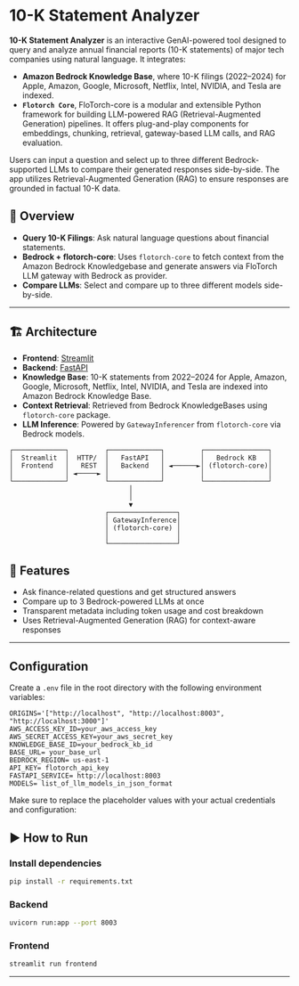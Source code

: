# 10-K Statement Analyzer

**10-K Statement Analyzer** is an interactive GenAI-powered tool designed to query and analyze annual financial reports (10-K statements) of major tech companies using natural language. It integrates:

- **Amazon Bedrock Knowledge Base**, where 10-K filings (2022–2024) for Apple, Amazon, Google, Microsoft, Netflix, Intel, NVIDIA, and Tesla are indexed.
- **`Flotorch Core`**, FloTorch-core is a modular and extensible Python framework for building LLM-powered RAG (Retrieval-Augmented Generation) pipelines. It offers plug-and-play components for embeddings, chunking, retrieval, gateway-based LLM calls, and RAG evaluation.

Users can input a question and select up to three different Bedrock-supported LLMs to compare their generated responses side-by-side. The app utilizes Retrieval-Augmented Generation (RAG) to ensure responses are grounded in factual 10-K data.


## 🧠 Overview

- **Query 10-K Filings**: Ask natural language questions about financial statements.
- **Bedrock + flotorch-core**: Uses `flotorch-core` to fetch context from the Amazon Bedrock Knowledgebase and generate answers via  FloTorch LLM gateway with Bedrock as provider.
- **Compare LLMs**: Select and compare up to three different models side-by-side.

---

## 🏗️ Architecture

- **Frontend**: [Streamlit](https://streamlit.io/)
- **Backend**: [FastAPI](https://fastapi.tiangolo.com/)
- **Knowledge Base**: 10-K statements from 2022–2024 for Apple, Amazon, Google, Microsoft, Netflix, Intel, NVIDIA, and Tesla are indexed into Amazon Bedrock Knowledge Base.
- **Context Retrieval**: Retrieved from Bedrock KnowledgeBases using `flotorch-core` package.
- **LLM Inference**: Powered by `GatewayInferencer` from `flotorch-core` via Bedrock models.
```
┌─────────────┐         ┌─────────────┐         ┌────────────────┐
│  Streamlit  │  HTTP/  │   FastAPI   │         │   Bedrock KB   │
│  Frontend   │   REST  │   Backend   │ ◄──────►│ (flotorch-core)│
│             │ ◄─────► │             │         │                │
└─────────────┘         └─────────────┘         └────────────────┘
                              │
                              │
                              ▼
                        ┌─────────────────┐
                        │ GatewayInference│
                        │ (flotorch-core) │
                        │                 │
                        └─────────────────┘
```

## 🚀 Features

- Ask finance-related questions and get structured answers
- Compare up to 3 Bedrock-powered LLMs at once
- Transparent metadata including token usage and cost breakdown
- Uses Retrieval-Augmented Generation (RAG) for context-aware responses

---

## Configuration

Create a `.env` file in the root directory with the following environment variables:

```
ORIGINS='["http://localhost", "http://localhost:8003", "http://localhost:3000"]'
AWS_ACCESS_KEY_ID=your_aws_access_key
AWS_SECRET_ACCESS_KEY=your_aws_secret_key
KNOWLEDGE_BASE_ID=your_bedrock_kb_id
BASE_URL= your_base_url
BEDROCK_REGION= us-east-1
API_KEY= flotorch_api_key
FASTAPI_SERVICE= http://localhost:8003
MODELS= list_of_llm_models_in_json_format
```

Make sure to replace the placeholder values with your actual credentials and configuration:

## ▶️ How to Run

### Install dependencies
```bash
pip install -r requirements.txt
```

### Backend

```bash
uvicorn run:app --port 8003
```

### Frontend

```bash
streamlit run frontend
```

---
